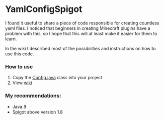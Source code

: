 # YamlConfigSpigot
I found it useful to share a piece of code responsible for creating countless yaml files. I noticed that beginners in creating Minecraft plugins have a problem with this, so I hope that this will at least make it easier for them to learn.

In the wiki I described most of the possibilities and instructions on how to use this code.

### How to use
1. Copy the [Config.java](https://github.com/Ziomkeee/YamlConfigSpigot/blob/master/src/main/java/pl/qdev/YamlConfigSpigot/Config.java) class into your project
2. View [wiki](https://github.com/Ziomkeee/YamlConfigSpigot/wiki)

### My recommendations:
 - Java 8
 - Spigot above version 1.8